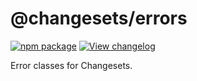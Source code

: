 # @changesets/errors

[![npm package](https://img.shields.io/npm/v/@changesets/errors.svg)](https://npmjs.com/package/@changesets/errors)
[![View changelog](https://img.shields.io/badge/Explore%20Changelog-brightgreen)](./CHANGELOG.md)

Error classes for Changesets.
